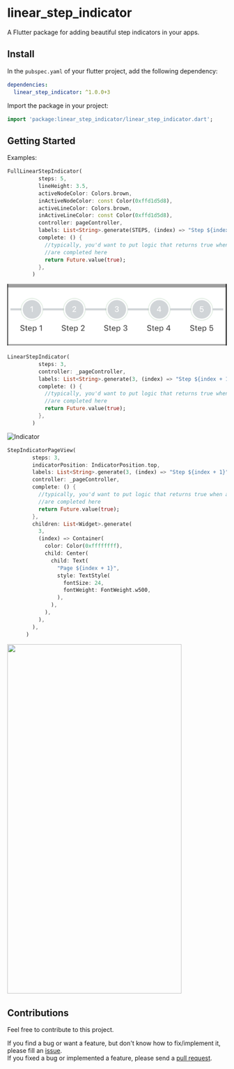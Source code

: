 # linear_step_indicator

A Flutter package for adding beautiful step indicators in your apps.

## Install

In the `pubspec.yaml` of your flutter project, add the following dependency:

```yaml
dependencies:
  linear_step_indicator: ^1.0.0+3
```

Import the package in your project:

```dart
import 'package:linear_step_indicator/linear_step_indicator.dart';
```

## Getting Started

Examples:

```dart
FullLinearStepIndicator(
          steps: 5,
          lineHeight: 3.5,
          activeNodeColor: Colors.brown,
          inActiveNodeColor: const Color(0xffd1d5d8),
          activeLineColor: Colors.brown,
          inActiveLineColor: const Color(0xffd1d5d8),
          controller: pageController,
          labels: List<String>.generate(STEPS, (index) => "Step ${index + 1}"),
          complete: () {
            //typically, you'd want to put logic that returns true when all the steps
            //are completed here
            return Future.value(true);
          },
        )
```



![Indicator](https://github.com/Crazelu/linear-step-indicator/blob/main/assets/full-linear-indicator.png)


```dart
LinearStepIndicator(
          steps: 3,
          controller: _pageController,
          labels: List<String>.generate(3, (index) => "Step ${index + 1}"),
          complete: () {
            //typically, you'd want to put logic that returns true when all the steps
            //are completed here
            return Future.value(true);
          },
        )
```



![Indicator](https://github.com/Crazelu/linear-step-indicator/blob/main/assets/indicator.png)




```dart
StepIndicatorPageView(
        steps: 3,
        indicatorPosition: IndicatorPosition.top,
        labels: List<String>.generate(3, (index) => "Step ${index + 1}"),
        controller: _pageController,
        complete: () {
          //typically, you'd want to put logic that returns true when all the steps
          //are completed here
          return Future.value(true);
        },
        children: List<Widget>.generate(
          3,
          (index) => Container(
            color: Color(0xffffffff),
            child: Center(
              child: Text(
                "Page ${index + 1}",
                style: TextStyle(
                  fontSize: 24,
                  fontWeight: FontWeight.w500,
                ),
              ),
            ),
          ),
        ),
      )
```

<img src="https://raw.githubusercontent.com/Crazelu/linear-step-indicator/main/assets/indicator-page.png" width="400" height="800">

## Contributions

Feel free to contribute to this project.

If you find a bug or want a feature, but don't know how to fix/implement it, please fill an [issue](https://github.com/Crazelu/linear-step-indicator/issues).  
If you fixed a bug or implemented a feature, please send a [pull request](https://github.com/Crazelu/linear-step-indicator/pulls).
